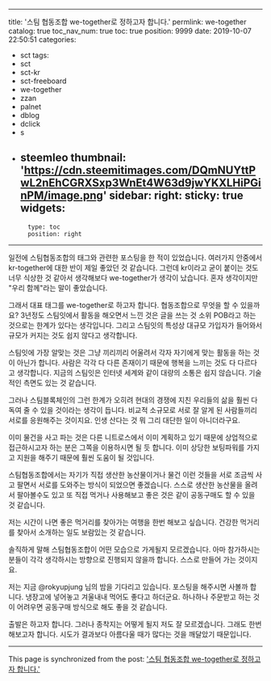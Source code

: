 
---
title: '스팀 협동조합 we-together로 정하고자 합니다.'
permlink: we-together
catalog: true
toc_nav_num: true
toc: true
position: 9999
date: 2019-10-07 22:50:51
categories:
- sct
tags:
- sct
- sct-kr
- sct-freeboard
- we-together
- zzan
- palnet
- dblog
- dclick
- s
- steemleo
thumbnail: 'https://cdn.steemitimages.com/DQmNUYttPwL2nEhCGRXSxp3WnEt4W63d9jwYKXLHiPGinPM/image.png'
sidebar:
    right:
        sticky: true
widgets:
    -
        type: toc
        position: right
---


일전에 스팀협동조합의 태그와 관련한 포스팅을 한 적이 있었습니다. 여러가지 안중에서 kr-together에 대한 반이 제일 좋았던 것 같습니다. 그런데 kr이라고 굳이 붙이는 것도 너무 식상한 것 같아서 생각해보다 we-together가 생각이 났습니다. 혼자 생각이지만 "우리 함께"라는 말이 좋았습니다. 

그래서 대표 태그를 we-together로 하고자 합니다. 협동조합으로 무엇을 할 수 있을까요? 3년정도 스팀잇에서 활동을 해오면서 느낀 것은 글을 쓰는 것 소위 POB라고 하는 것으로는 한계가 있다는 생각입니다. 그리고 스팀잇의 특성상 대규모 가입자가 들어와서 규모가 커지는 것도 쉽지 않다고 생각합니다. 

스팀잇에 가장 알맞는 것은 그냥 끼리끼리 어울려서 각자 자기에게 맞는 활동을 하는 것이 아닌가 합니다. 사람은 각각 다 다른 존재이기 때문에 행복을 느끼는 것도 다 다르다고 생각합니다. 지금의 스팀잇은 인터넷 세계와 같이 대량의 소통은 쉽지 않습니다. 기술적인 측면도 있는 것 같습니다. 

그러나 스팀블록체인의 그런 한계가 오히려 현대의 경쟁에 지친 우리들의 삶을 훨씬 다독여 줄 수 있을 것이라는 생각이 듭니다. 비교적 소규모로 서로 잘 알게 된 사람들끼리 서로를 응원해주는 것이지요. 인생 산다는 것 뭐 그리 대단한 일이 아니더라구요. 

이미 물건을 사고 파는 것은 다른 니트로스에서 이미 계획하고 있기 때문에 상업적으로 접근하시고자 하는 분은 그쪽을 이용하시면 될 듯 합니다.  이미 상당한 보팅파워를 가지고 지원을 해주기 때문에 훨씬 도움이 될 것입니다. 

스팀협동조합에서는 자기가 직접 생산한 농산물이거나 물건 이런 것들을 서로 조금씩 사고 팔면서 서로를 도와주는 방식이 되었으면 좋겠습니다. 스스로 생산한 농산물을 올려서 팔아볼수도 있고 또 직접 먹거나 사용해보고 좋은 것은 같이 공동구매도 할 수 있을 것 같습니다. 

저는 시간이 나면 좋은 먹거리를 찾아가는 여행을 한번 해보고 싶습니다. 건강한 먹거리를 찾아서 소개하는 일도 보람있는 것 같습니다. 

솔직하게 말해 스팀협동조합이 어떤 모습으로 가게될지 모르겠습니다. 아마 참가하시는 분들이 각각 생각하시는 방향으로 진행되지 않을까 합니다. 스스로 만들어 가는 것이지요. 

저는 지금 @rokyupjung 님의 밤을 기다리고 있습니다. 포스팅을 해주시면 사볼까 합니다. 냉장고에 넣어놓고 겨울내내 먹어도 좋다고 하더군요. 하나하나 주문받고 하는 것이 어려우면 공동구매 방식으로 해도 좋을 것 같습니다. 

출발은 하고자 합니다. 그러나 종착지는 어떻게 될지 저도 잘 모르겠습니다.  그래도 한번 해보고자 합니다. 시도가 결과보다 아름다울 때가 많다는 것을 깨달았기 때문입니다.

- - -

This page is synchronized from the post: ['스팀 협동조합 we-together로 정하고자 합니다.'](https://steemit.com/@oldstone/we-together)
